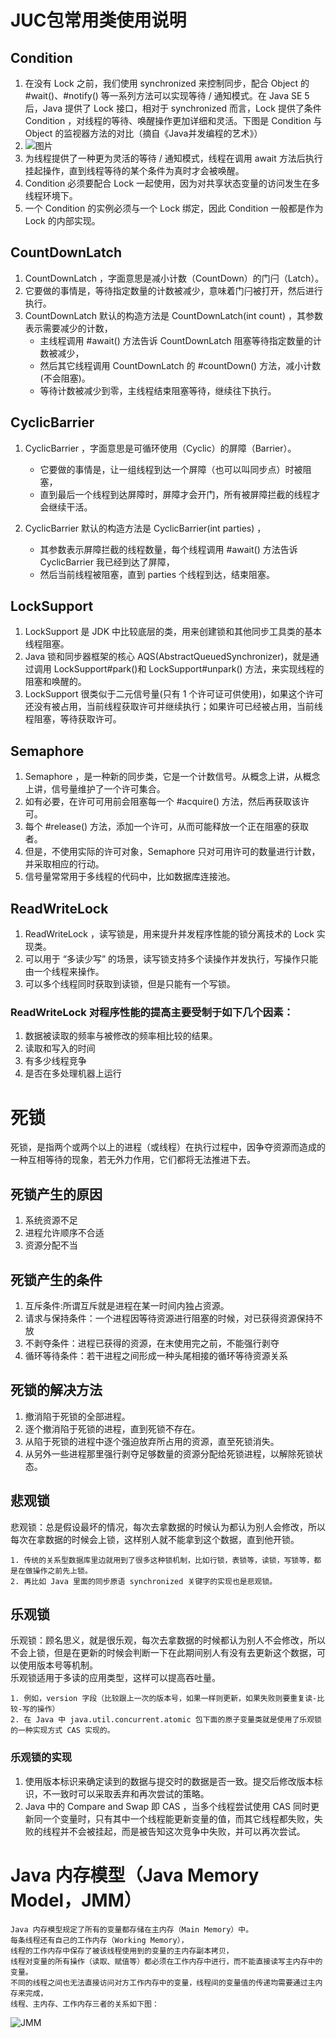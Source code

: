 # JUC包常用类使用说明
## Condition
1. 在没有 Lock 之前，我们使用 synchronized 来控制同步，配合 Object 的 #wait()、#notify() 等一系列方法可以实现等待 / 通知模式。在 Java SE 5 后，Java 提供了 Lock 接口，相对于 synchronized 而言，Lock 提供了条件 Condition ，对线程的等待、唤醒操作更加详细和灵活。下图是 Condition 与 Object 的监视器方法的对比（摘自《Java并发编程的艺术》）
2. ![图片](http://static2.iocoder.cn/e7e7bb0837bbe68a4364366d4ec9c5db)
3. 为线程提供了一种更为灵活的等待 / 通知模式，线程在调用 await 方法后执行挂起操作，直到线程等待的某个条件为真时才会被唤醒。
4. Condition 必须要配合 Lock 一起使用，因为对共享状态变量的访问发生在多线程环境下。
 5. 一个 Condition 的实例必须与一个 Lock 绑定，因此 Condition 一般都是作为 Lock 的内部实现。


## CountDownLatch
1. CountDownLatch ，字面意思是减小计数（CountDown）的门闩（Latch）。
2. 它要做的事情是，等待指定数量的计数被减少，意味着门闩被打开，然后进行执行。
3. CountDownLatch 默认的构造方法是 CountDownLatch(int count) ，其参数表示需要减少的计数，
   + 主线程调用 #await() 方法告诉 CountDownLatch 阻塞等待指定数量的计数被减少，
   + 然后其它线程调用 CountDownLatch 的 #countDown() 方法，减小计数(不会阻塞)。
   + 等待计数被减少到零，主线程结束阻塞等待，继续往下执行。
   

## CyclicBarrier
1. CyclicBarrier ，字面意思是可循环使用（Cyclic）的屏障（Barrier）。
   + 它要做的事情是，让一组线程到达一个屏障（也可以叫同步点）时被阻塞，
   + 直到最后一个线程到达屏障时，屏障才会开门，所有被屏障拦截的线程才会继续干活。

2. CyclicBarrier 默认的构造方法是 CyclicBarrier(int parties) ，
   + 其参数表示屏障拦截的线程数量，每个线程调用 #await() 方法告诉 CyclicBarrier 我已经到达了屏障，
   + 然后当前线程被阻塞，直到 parties 个线程到达，结束阻塞。


## LockSupport
1. LockSupport 是 JDK 中比较底层的类，用来创建锁和其他同步工具类的基本线程阻塞。
2. Java 锁和同步器框架的核心 AQS(AbstractQueuedSynchronizer)，就是通过调用 LockSupport#park()和 LockSupport#unpark() 方法，来实现线程的阻塞和唤醒的。
3. LockSupport 很类似于二元信号量(只有 1 个许可证可供使用)，如果这个许可还没有被占用，当前线程获取许可并继续执行；如果许可已经被占用，当前线程阻塞，等待获取许可。


## Semaphore
1. Semaphore ，是一种新的同步类，它是一个计数信号。从概念上讲，从概念上讲，信号量维护了一个许可集合。
2. 如有必要，在许可可用前会阻塞每一个 #acquire() 方法，然后再获取该许可。
3. 每个 #release() 方法，添加一个许可，从而可能释放一个正在阻塞的获取者。
4. 但是，不使用实际的许可对象，Semaphore 只对可用许可的数量进行计数，并采取相应的行动。
5. 信号量常常用于多线程的代码中，比如数据库连接池。


## ReadWriteLock 
1. ReadWriteLock ，读写锁是，用来提升并发程序性能的锁分离技术的 Lock 实现类。
2. 可以用于 “多读少写” 的场景，读写锁支持多个读操作并发执行，写操作只能由一个线程来操作。
3. 可以多个线程同时获取到读锁，但是只能有一个写锁。

### ReadWriteLock 对程序性能的提高主要受制于如下几个因素：
1. 数据被读取的频率与被修改的频率相比较的结果。
2. 读取和写入的时间
3. 有多少线程竞争
4. 是否在多处理机器上运行



# 死锁
死锁，是指两个或两个以上的进程（或线程）在执行过程中，因争夺资源而造成的一种互相等待的现象，若无外力作用，它们都将无法推进下去。

## 死锁产生的原因
1. 系统资源不足
2. 进程允许顺序不合适
3. 资源分配不当

## 死锁产生的条件
1. 互斥条件:所谓互斥就是进程在某一时间内独占资源。
2. 请求与保持条件：一个进程因等待资源进行阻塞的时候，对已获得资源保持不放
3. 不剥夺条件：进程已获得的资源，在末使用完之前，不能强行剥夺
4. 循环等待条件：若干进程之间形成一种头尾相接的循环等待资源关系


## 死锁的解决方法
1. 撤消陷于死锁的全部进程。
2. 逐个撤消陷于死锁的进程，直到死锁不存在。
3. 从陷于死锁的进程中逐个强迫放弃所占用的资源，直至死锁消失。
4. 从另外一些进程那里强行剥夺足够数量的资源分配给死锁进程，以解除死锁状态。

## 悲观锁
悲观锁：总是假设最坏的情况，每次去拿数据的时候认为都认为别人会修改，所以每次在拿数据的时候会上锁，这样别人就不能拿到这个数据，直到他开锁。
```
1. 传统的关系型数据库里边就用到了很多这种锁机制，比如行锁，表锁等，读锁，写锁等，都是在做操作之前先上锁。
2. 再比如 Java 里面的同步原语 synchronized 关键字的实现也是悲观锁。

```

## 乐观锁
乐观锁：顾名思义，就是很乐观，每次去拿数据的时候都认为别人不会修改，所以不会上锁，但是在更新的时候会判断一下在此期间别人有没有去更新这个数据，可以使用版本号等机制。  
乐观锁适用于多读的应用类型，这样可以提高吞吐量。

```
1. 例如，version 字段（比较跟上一次的版本号，如果一样则更新，如果失败则要重复读-比较-写的操作）
2. 在 Java 中 java.util.concurrent.atomic 包下面的原子变量类就是使用了乐观锁的一种实现方式 CAS 实现的。
```

### 乐观锁的实现
1. 使用版本标识来确定读到的数据与提交时的数据是否一致。提交后修改版本标识，不一致时可以采取丢弃和再次尝试的策略。
2. Java 中的 Compare and Swap 即 CAS ，当多个线程尝试使用 CAS 同时更新同一个变量时，只有其中一个线程能更新变量的值，而其它线程都失败，失败的线程并不会被挂起，而是被告知这次竞争中失败，并可以再次尝试。




# Java 内存模型（Java Memory Model，JMM）
```
Java 内存模型规定了所有的变量都存储在主内存（Main Memory）中。
每条线程还有自己的工作内存（Working Memory），
线程的工作内存中保存了被该线程使用到的变量的主内存副本拷贝，
线程对变量的所有操作（读取、赋值等）都必须在工作内存中进行，而不能直接读写主内存中的变量。
不同的线程之间也无法直接访问对方工作内存中的变量，线程间的变量值的传递均需要通过主内存来完成，
线程、主内存、工作内存三者的关系如下图：
```
![JMM](http://static2.iocoder.cn/images/JDK/2020_02_07/01.png)



